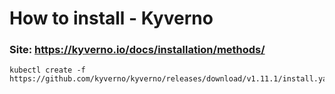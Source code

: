 # How to install - Kyverno
### Site: https://kyverno.io/docs/installation/methods/
```
kubectl create -f https://github.com/kyverno/kyverno/releases/download/v1.11.1/install.yaml
```